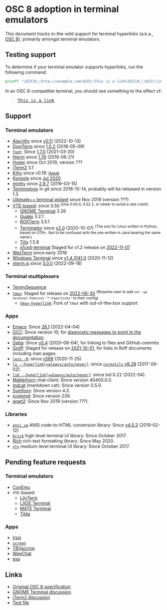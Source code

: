OSC 8 adoption in terminal emulators
====================================
This document tracks in-the-wild support for terminal hyperlinks (a.k.a., [OSC 8](https://gist.github.com/egmontkob/eb114294efbcd5adb1944c9f3cb5feda)), primarily amongst terminal emulators.


Testing support
---------------
To determine if your terminal emulator supports hyperlinks, run the following command:

```sh
printf '\033]8;;http://example.com\033\\This is a link\033]8;;\033\\\n'
```

In an OSC 8-compatible terminal, you should see something to the effect of:

> <samp><a href="http://example.com">This is a link</a></samp>


Support
-------
### Terminal emulators
- [Alacritty](https://github.com/alacritty/alacritty/) since [v0.11](https://github.com/alacritty/alacritty/releases/tag/v0.11.0) (2022-10-13)
- [DomTerm](https://domterm.org/) since [1.0.2](https://github.com/PerBothner/DomTerm/commit/19771fa894634d2423d6d097c8203892254dbcf4) (2018-05-09)
- [`foot`](https://codeberg.org/dnkl/foot/): Since [1.7.0](https://codeberg.org/dnkl/foot/releases/tag/1.7.0) (2021-03-20)
- [hterm](https://chromium.googlesource.com/apps/libapps/+/master/hterm) since [1.76](https://github.com/chromium/hterm/releases/tag/v1.76) (2018-06-21)
- [Hyper](https://hyper.is/) since Oct 2019, version ???
- [iTerm2](http://iterm2.com/) 3.1
- [Kitty](https://github.com/kovidgoyal/kitty/issues/68) since v0.19: [issue](https://github.com/kovidgoyal/kitty/issues/68)
- [Konsole](https://konsole.kde.org/) since [Jul 2020](https://invent.kde.org/utilities/konsole/-/merge_requests/138)
- [mintty](http://mintty.github.io/) since [2.9.7](https://github.com/mintty/mintty/releases/tag/2.9.7) (2019-03-15)
- [Terminology](https://www.enlightenment.org/about-terminology) in git since 2018-10-14, probably will be released in version 1.3
- [Ultimate++ terminal widget](https://github.com/ismail-yilmaz/upp-components/tree/master/CtrlLib/Terminal) since Nov 2019 (version ???)
- [VTE-based](https://wiki.gnome.org/Apps/Terminal/VTE): since 0.50 <sup>(Use 0.50.4, 0.52.2, or newer to avoid a rare crash)</sup>
  - [GNOME Terminal](https://wiki.gnome.org/Apps/Terminal) 3.26
  - [Guake](http://guake-project.org/) 3.2.1
  - [ROXTerm](https://github.com/realh/roxterm) 3.5.1
  - [Terminator](https://github.com/gnome-terminator/terminator) since [v2.0](https://github.com/gnome-terminator/terminator/blob/v2.0/CHANGELOG.md) (2020-10-07) <sup>(The one for Linux written in Python, based on GTK+. Not to be confused with the one written in Java bearing the same name.)</sup>
  - [Tilix](https://github.com/gnunn1/tilix) 1.5.8
  - [xfce4-terminal](https://docs.xfce.org/apps/xfce4-terminal/start) Staged for v1.2 release on [2022-11-07](https://gitlab.xfce.org/apps/xfce4-terminal/-/commit/56334dbcda7bd54fca681d3de6cb63014dbf08b0)
- [WezTerm](http://wezfurlong.org/wezterm/index.html) since early 2018
- [Windows Terminal](https://github.com/microsoft/terminal/issues/204) since [v1.4.3141.0](https://github.com/microsoft/terminal/releases/tag/v1.4.3141.0) (2020-11-12)
- [xterm.js](https://xtermjs.org/) since [5.0.0](https://github.com/xtermjs/xterm.js/releases/tag/5.0.0) (2022-09-16)

### Terminal multiplexers
- [TermySequence](https://termysequence.io/)
- [`tmux`](https://github.com/tmux/tmux): Staged for release on [2022-06-30](https://github.com/tmux/tmux/commit/cdacc12ce305ad2f3e65e2a01328a988e3200b51) <sup>(Requires user to add `set -ga terminal-features "*:hyperlinks"` to their config)</sup>
  - [`tmux-hyperlink`](https://github.com/ppwwyyxx/tmux-hyperlink): Fork of `tmux` with out-of-the-box support

### Apps
- [Emacs](https://www.gnu.org/software/emacs/): Since [28.1](https://www.gnu.org/software/emacs/news/NEWS.28.1) (2022-04-04)
- [GCC](https://gcc.gnu.org/): Since version 10, for [diagnostic messages to point to the documentation](https://gcc.gnu.org/onlinedocs/gcc-10.1.0/gcc/Diagnostic-Message-Formatting-Options.html#index-fdiagnostics-urls).
- [Delta](https://github.com/dandavison/delta): Since [v0.4](https://github.com/dandavison/delta/releases/tag/0.4.0) (2020-08-04), for linking to files and GitHub commits
- [Groff](https://www.gnu.org/software/groff/): Staged for release on [2021-10-01](https://git.savannah.gnu.org/cgit/groff.git/commit/?id=ab73e8189988d15bae12a82c6b3eb07948eda1d7), for links in Roff documents including man pages.
- [`less -R`](http://greenwoodsoftware.com/less/): since [v566](https://github.com/gwsw/less/commit/0f810ef16781bf0f59690be63af876bddabf68bf) (2020-11-25)
- [`ls --hyperlink[=always/auto/never]`](https://www.gnu.org/software/coreutils/manual/html_node/ls-invocation.html#ls-invocation): since [`coreutils` v8.28](https://github.com/coreutils/coreutils/blob/v8.28/NEWS#L88-L89) (2017-09-02).
- [`lsd --hyperlink[=always/auto/never]`](https://github.com/Peltoche/lsd/): since lsd 0.22 (2022-04).
- [Matterhorn](https://github.com/matterhorn-chat/matterhorn) chat client: Since version 40400.0.0.
- [mdcat](https://github.com/lunaryorn/mdcat) (markdown cat): Since version 0.5.0.
- [Symfony](https://symfony.com/): Since version 4.3.
- [systemd](https://github.com/systemd/systemd): Since version 239.
- [wget2](https://gitlab.com/gnuwget/wget2/): Since Nov 2019 (version ???).


### Libraries
- [`ansi_up`](https://github.com/drudru/ansi_up/) ANSI code-to-HTML conversion library: Since [v4.0.3](https://github.com/drudru/ansi_up/releases/tag/v4.0.3) (2019-02-12)
- [`brick`](https://hackage.haskell.org/package/brick) high-level terminal UI library: Since October 2017.
- [Rich](https://github.com/willmcgugan/rich) rich-text formatting library: Since May 2020.
- [`vty`](https://hackage.haskell.org/package/vty) medium-level terminal UI library: Since October 2017.


Pending feature requests
------------------------
### Terminal emulators
- [ConEmu](https://github.com/Maximus5/ConEmu/issues/2078)
- `VTE`-based:
  - [LilyTerm](https://github.com/Tetralet/LilyTerm/issues/117)
  - [LXDE Terminal](https://sourceforge.net/p/lxde/bugs/870/)
  - [MATE Terminal](https://github.com/mate-desktop/mate-terminal/issues/175)
  - [Tilda](https://github.com/lanoxx/tilda/issues/285)

### Apps
- [Irssi](https://github.com/irssi/irssi/issues/700)
- [`screen`](https://savannah.gnu.org/bugs/index.php?50952)
- [TBVaccine](https://github.com/skorokithakis/tbvaccine/issues/37)
- [WeeChat](https://github.com/weechat/weechat/issues/1252)
- [exa](https://github.com/ogham/exa/issues/396)


Links
-----
- [Original OSC 8 specification](https://gist.github.com/egmontkob/eb114294efbcd5adb1944c9f3cb5feda)
- [GNOME Terminal discussion](https://bugzilla.gnome.org/show_bug.cgi?id=779734)
- [iTerm2 discussion](https://gitlab.com/gnachman/iterm2/issues/5158)
- [Test file](https://git.gnome.org/browse/vte/plain/perf/hyperlink-demo.txt)
